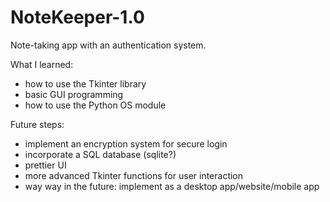 # NoteKeeper-1.0
Note-taking app with an authentication system.

What I learned:
- how to use the Tkinter library
- basic GUI programming
- how to use the Python OS module

Future steps:
- implement an encryption system for secure login
- incorporate a SQL database (sqlite?)
- prettier UI
- more advanced Tkinter functions for user interaction
- way way in the future: implement as a desktop app/website/mobile app
